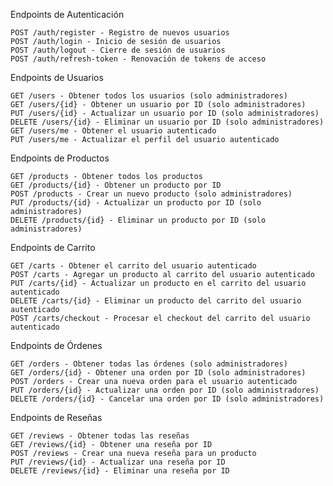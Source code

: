 Endpoints de Autenticación

    POST /auth/register - Registro de nuevos usuarios
    POST /auth/login - Inicio de sesión de usuarios
    POST /auth/logout - Cierre de sesión de usuarios
    POST /auth/refresh-token - Renovación de tokens de acceso

Endpoints de Usuarios

    GET /users - Obtener todos los usuarios (solo administradores)
    GET /users/{id} - Obtener un usuario por ID (solo administradores)
    PUT /users/{id} - Actualizar un usuario por ID (solo administradores)
    DELETE /users/{id} - Eliminar un usuario por ID (solo administradores)
    GET /users/me - Obtener el usuario autenticado
    PUT /users/me - Actualizar el perfil del usuario autenticado

Endpoints de Productos

    GET /products - Obtener todos los productos
    GET /products/{id} - Obtener un producto por ID
    POST /products - Crear un nuevo producto (solo administradores)
    PUT /products/{id} - Actualizar un producto por ID (solo administradores)
    DELETE /products/{id} - Eliminar un producto por ID (solo administradores)

Endpoints de Carrito

    GET /carts - Obtener el carrito del usuario autenticado
    POST /carts - Agregar un producto al carrito del usuario autenticado
    PUT /carts/{id} - Actualizar un producto en el carrito del usuario autenticado
    DELETE /carts/{id} - Eliminar un producto del carrito del usuario autenticado
    POST /carts/checkout - Procesar el checkout del carrito del usuario autenticado

Endpoints de Órdenes

    GET /orders - Obtener todas las órdenes (solo administradores)
    GET /orders/{id} - Obtener una orden por ID (solo administradores)
    POST /orders - Crear una nueva orden para el usuario autenticado
    PUT /orders/{id} - Actualizar una orden por ID (solo administradores)
    DELETE /orders/{id} - Cancelar una orden por ID (solo administradores)

Endpoints de Reseñas

    GET /reviews - Obtener todas las reseñas
    GET /reviews/{id} - Obtener una reseña por ID
    POST /reviews - Crear una nueva reseña para un producto
    PUT /reviews/{id} - Actualizar una reseña por ID
    DELETE /reviews/{id} - Eliminar una reseña por ID
